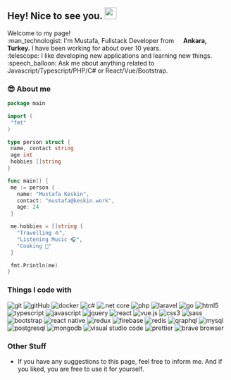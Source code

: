 ## Hey! Nice to see you. <img src="https://media.giphy.com/media/hvRJCLFzcasrR4ia7z/giphy.gif" width="27px" />

<p>
Welcome to my page!<br>
:man_technologist: I'm Mustafa, Fullstack Developer from <img src="https://image.flaticon.com/icons/svg/330/330467.svg" width="13"/> <b>Ankara, Turkey.</b> I have been working for about over 10 years.<br>
:telescope: I like developing new applications and learning new things.<br>
:speech_balloon: Ask me about anything related to Javascript/Typescript/PHP/C# or React/Vue/Bootstrap.</p>


### :sunglasses: About me
 ```go
package main
 
import (
  "fmt"
)

type person struct {
  name, contact string
  age int
  hobbies []string
}

func main() {
  me := person {
    name: "Mustafa Keskin",
    contact: "mustafa@keskin.work",
    age: 24
  }

  me.hobbies = []string {
    "Travelling ⛵",
    "Listening Music 🎧",
    "Cooking 🥘"
  }

  fmt.Println(me)
}
 ```


### Things I code with

<p>
  <img alt="git" src="https://img.shields.io/badge/Git%20-%23F05033.svg?&style=flat&logo=git&logoColor=white "/>
  <img alt="gitHub" src="https://img.shields.io/badge/GitHub%20-%23121011.svg?&style=flat&logo=github&logoColor=white "/>
  <img alt="docker" src="https://img.shields.io/badge/Docker%20-%230db7ed.svg?&style=flat&logo=docker&logoColor=white "/>
  <!--Backend Languages and Frameworks-->
  <img alt="c#" src="https://img.shields.io/badge/C%23%20-%23239120.svg?&style=flat&logo=c-sharp&logoColor=white "/>
  <img alt=".net core" src="https://img.shields.io/badge/.NET_Core-5C2D91?style=flat&logo=.net&logoColor=white "/>
  <img alt="php" src="https://img.shields.io/badge/PHP-%23777BB4.svg?&style=flat&logo=php&logoColor=white "/>
  <img alt="laravel" src="https://img.shields.io/badge/Laravel%20-%23FF2D20.svg?&style=flat&logo=laravel&logoColor=white "/>
  <img alt="go" src="https://img.shields.io/badge/Go-%2300ADD8.svg?&style=flat&logo=go&logoColor=white "/>
  <!--Frontend Tools and Frameworks-->
  <img alt="html5" src="https://img.shields.io/badge/HTML5%20-%23E34F26.svg?&style=flat&logo=html5&logoColor=white "/>
  <img alt="typescript" src="https://img.shields.io/badge/TypeScript%20-%23007ACC.svg?&style=flat&logo=typescript&logoColor=white "/>
  <img alt="javascript" src="https://img.shields.io/badge/JavaScript-F7DF1E?&style=flat&logo=JavaScript&logoColor=black "/>
  <img alt="jquery" src="https://img.shields.io/badge/jQuery%20-%230769AD.svg?&style=flat&logo=jquery&logoColor=white "/>
  <img alt="react" src="https://img.shields.io/badge/React%20-%2320232a.svg?&style=flat&logo=react&logoColor=%2361DAFB "/>
  <img alt="vue.js" src="https://img.shields.io/badge/Vuejs%20-%2335495e.svg?&style=flat&logo=vue.js&logoColor=%234FC08D "/>
  <img alt="css3" src="https://img.shields.io/badge/CSS3%20-%231572B6.svg?&style=flat&logo=css3&logoColor=white "/>
  <img alt="sass" src="https://img.shields.io/badge/SASS%20-hotpink.svg?&style=flat&logo=SASS&logoColor=white "/>
  <img alt="bootstrap" src="https://img.shields.io/badge/Bootstrap%20-%23563D7C.svg?&style=flat&logo=bootstrap&logoColor=white "/>
  <img alt="react native" src="https://img.shields.io/badge/React_Native%20-%2320232a.svg?&style=flat&logo=react&logoColor=%2361DAFB "/>
  <img alt="redux" src="https://img.shields.io/badge/Redux%20-%23593d88.svg?&style=flat&logo=redux&logoColor=white "/>
  <!--Database-->
  <img alt="firebase" src="https://img.shields.io/badge/Firebase-ffca28?style=flat&logo=firebase&logoColor=white "/>
  <img alt="redis" src="https://img.shields.io/badge/Redis-CC0000.svg?&style=flat&logo=redis&logoColor=white "/>
  <img alt="qraphql" src="https://img.shields.io/badge/GraphQL-E10098?style=flat&logo=graphql&logoColor=white "/>
  <img alt="mysql" src="https://img.shields.io/badge/MySQL%20-%231572B6.svg?&style=flat&logo=mysql&logoColor=white "/>
  <img alt="postgresql" src="https://img.shields.io/badge/PostgreSQL%20-%231572D9.svg?&style=flat&logo=postgresql&logoColor=white "/>
  <img alt="mongodb" src="https://img.shields.io/badge/MongoDB-%234ea94b.svg?&style=flat&logo=mongodb&logoColor=white "/>
  <!--Others-->
  <img alt="visual studio code" src="https://img.shields.io/badge/VS_Code-0078D4?style=flat&logo=visual%20studio%20code&logoColor=white "/>
  <img alt="prettier" src="https://img.shields.io/badge/Prettier-f8bc45?style=flat&logo=prettier&logoColor=black "/>
  <img alt="brave browser" src="https://img.shields.io/badge/Brave_Browser-fb542b?style=flat&logo=brave&logoColor=white "/>
</p>

### Other Stuff

- If you have any suggestions to this page, feel free to inform me. And if you liked, you are free to use it for yourself.
